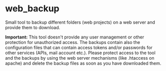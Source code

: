 # web_backup

Small tool to backup different folders (web projects) on a web server and provide them to download.

**Important:** This tool doesn't provide any user management or other protection for unauthorized access. The backups contain also the configuration files that can contain access tokens and/or passwords for other services (APIs, mail account etc.). Please protect access to the tool and the backups by using the web server mechanisms (like .htaccess on apache) and delete the backup files as soon as you have downloaded them.